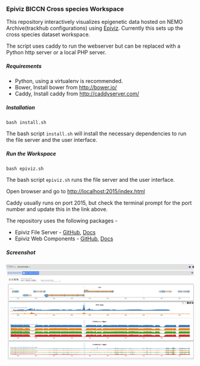 ### Epiviz BICCN Cross species Workspace

This repository interactively visualizes epigenetic data hosted on NEMO Archive(trackhub configurations) using [Epiviz](http://epiviz.org). Currently this sets up the cross species dataset workspace. 

The script uses caddy to run the webserver but can be replaced with a Python http server or a local PHP server.

##### Requirements  

- Python, using a virtualenv is recommended.
- Bower, Install bower from <http://bower.io/>
- Caddy, Install caddy from <http://caddyserver.com/>

##### Installation 

```
bash install.sh
```

The bash script `install.sh` will install the necessary dependencies to run the file server and the user interface.

##### Run the Workspace

```
bash epiviz.sh
```

The bash script `epiviz.sh` runs the file server and the user interface. 

Open browser and go to <http://localhost:2015/index.html>

Caddy usually runs on port 2015, but check the terminal prompt for the port number and update this in the link above.

The repository uses the following packages - 

- Epiviz File Server - [GitHub](https://github.com/epiviz/epivizFileParser/), [Docs](https://epivizfileparser.readthedocs.io/en/latest/)
- Epiviz Web Components - [GitHub](https://github.com/epiviz/epiviz-chart), [Docs](https://epiviz.github.io/epiviz-chart/)

##### Screenshot

![Epiviz Workspace for BICCN Cross species](epiviz.png)